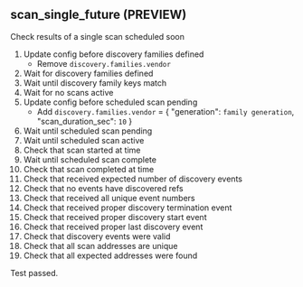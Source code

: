 
## scan_single_future (PREVIEW)

Check results of a single scan scheduled soon

1. Update config before discovery families defined
    * Remove `discovery.families.vendor`
1. Wait for discovery families defined
1. Wait until discovery family keys match
1. Wait for no scans active
1. Update config before scheduled scan pending
    * Add `discovery.families.vendor` = { "generation": `family generation`, "scan_duration_sec": `10` }
1. Wait until scheduled scan pending
1. Wait until scheduled scan active
1. Check that scan started at time
1. Wait until scheduled scan complete
1. Check that scan completed at time
1. Check that received expected number of discovery events
1. Check that no events have discovered refs
1. Check that received all unique event numbers
1. Check that received proper discovery termination event
1. Check that received proper discovery start event
1. Check that received proper last discovery event
1. Check that discovery events were valid
1. Check that all scan addresses are unique
1. Check that all expected addresses were found

Test passed.
